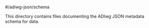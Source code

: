 #/adiwg-json/schema

This directory contains files documenting the ADIwg JSON metadata schema for data.